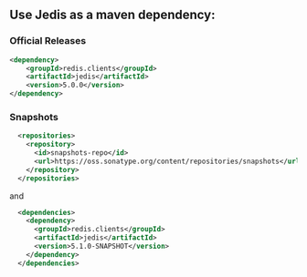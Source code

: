 ## Use Jedis as a maven dependency:

### Official Releases

```xml
<dependency>
    <groupId>redis.clients</groupId>
    <artifactId>jedis</artifactId>
    <version>5.0.0</version>
</dependency>
```

### Snapshots

```xml
  <repositories>
    <repository>
      <id>snapshots-repo</id>
      <url>https://oss.sonatype.org/content/repositories/snapshots</url>
    </repository>
  </repositories>
```

and

```xml
  <dependencies>
    <dependency>
      <groupId>redis.clients</groupId>
      <artifactId>jedis</artifactId>
      <version>5.1.0-SNAPSHOT</version>
    </dependency>
  </dependencies>
```
